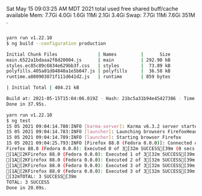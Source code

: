 Sat May 15 09:03:25 AM MDT 2021
               total        used        free      shared  buff/cache   available
Mem:           7.7Gi       4.0Gi       1.6Gi        11Mi       2.1Gi       3.4Gi
Swap:          7.7Gi        11Mi       7.6Gi
351M	.
```bash
```
```bash
yarn run v1.22.10
$ ng build --configuration production

Initial Chunk Files               | Names         |      Size
main.6522a1bdaaa2f8d20004.js      | main          | 292.90 kB
styles.ec85c89c6834e629bb3f.css   | styles        |  73.89 kB
polyfills.405a01d84840a1e5b047.js | polyfills     |  36.58 kB
runtime.a880903871f111d641d2.js   | runtime       | 859 bytes

| Initial Total | 404.21 kB

Build at: 2021-05-15T15:04:06.019Z - Hash: 21bc5a31b94e45427386 - Time: 33891ms
Done in 37.95s.
```
```bash
yarn run v1.22.10
$ ng test
15 05 2021 09:04:14.780:INFO [karma-server]: Karma v6.3.2 server started at http://localhost:9876/
15 05 2021 09:04:14.783:INFO [launcher]: Launching browsers FirefoxHeadless with concurrency unlimited
15 05 2021 09:04:14.789:INFO [launcher]: Starting browser Firefox
15 05 2021 09:04:25.793:INFO [Firefox 88.0 (Fedora 0.0.0)]: Connected on socket bd4Oq4cKS8-C2upGAAAB with id 58469609
Firefox 88.0 (Fedora 0.0.0): Executed 0 of 3[32m SUCCESS[39m (0 secs / 0 secs)
[1A[2KFirefox 88.0 (Fedora 0.0.0): Executed 1 of 3[32m SUCCESS[39m (0 secs / 0.211 secs)
[1A[2KFirefox 88.0 (Fedora 0.0.0): Executed 2 of 3[32m SUCCESS[39m (0 secs / 0.235 secs)
[1A[2KFirefox 88.0 (Fedora 0.0.0): Executed 3 of 3[32m SUCCESS[39m (0 secs / 0.263 secs)
[1A[2KFirefox 88.0 (Fedora 0.0.0): Executed 3 of 3[32m SUCCESS[39m (0.316 secs / 0.263 secs)
[32mTOTAL: 3 SUCCESS[39m
TOTAL: 3 SUCCESS
Done in 20.09s.
```
